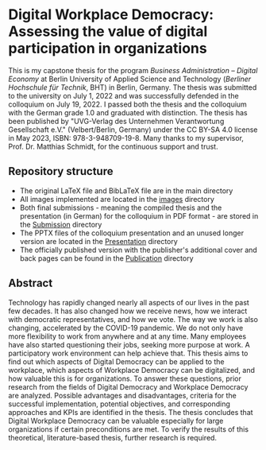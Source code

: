 # Digital Workplace Democracy: Assessing the value of digital participation in organizations
This is my capstone thesis for the program *Business Administration – Digital Economy* at Berlin University of Applied Science and Technology (*Berliner Hochschule für Technik*, BHT) in Berlin, Germany. The thesis was submitted to the university on July 1, 2022 and was successfully defended in the colloquium on July 19, 2022. I passed both the thesis and the colloquium with the German grade 1.0 and graduated with distinction. The thesis has been published by "UVG-Verlag des Unternehmen Verantwortung Gesellschaft e.V." (Velbert/Berlin, Germany) under the CC BY-SA 4.0 license in May 2023, ISBN: 978-3-948709-19-8. Many thanks to my supervisor, Prof. Dr. Matthias Schmidt, for the continuous support and trust.

## Repository structure
- The original LaTeX file and BibLaTeX file are in the main directory
- All images implemented are located in the [images](images) directory
- Both final submissions - meaning the compiled thesis and the presentation (in German) for the colloquium in PDF format - are stored in the [Submission](Submission) directory
- The PPTX files of the colloquium presentation and an unused longer version are located in the [Presentation](Presentation) directory
- The officially published version with the publisher's additional cover and back pages can be found in the [Publication](Publication) directory

## Abstract
Technology has rapidly changed nearly all aspects of our lives in the past few decades. It has also changed how we receive news, how we interact with democratic representatives, and how we vote. The way we work is also changing, accelerated by the COVID-19 pandemic. We do not only have more flexibility to work from anywhere and at any time. Many employees have also started questioning their jobs, seeking more purpose at work. A participatory work environment can help achieve that. This thesis aims to find out which aspects of Digital Democracy can be applied to the workplace, which aspects of Workplace Democracy can be digitalized, and how valuable this is for organizations. To answer these questions, prior research from the fields of Digital Democracy and Workplace Democracy are analyzed. Possible advantages and disadvantages, criteria for the successful implementation, potential objectives, and corresponding approaches and KPIs are identified in the thesis. The thesis concludes that Digital Workplace Democracy can be valuable especially for large organizations if certain preconditions are met. To verify the results of this theoretical, literature-based thesis, further research is required.
